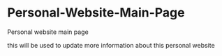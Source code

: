 Personal-Website-Main-Page
==========================

Personal website main page

this will be used to update more information about this personal website
